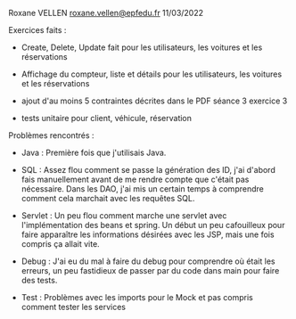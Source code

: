 
Roxane VELLEN
roxane.vellen@epfedu.fr
11/03/2022

Exercices faits :
- Create, Delete, Update fait pour les utilisateurs, les voitures et les réservations

- Affichage du compteur, liste et détails pour les utilisateurs, les voitures et les réservations 

- ajout d'au moins 5 contraintes décrites dans le PDF séance 3 exercice 3

- tests unitaire pour client, véhicule, réservation


Problèmes rencontrés :
- Java :
    Première fois que j'utilisais Java.

- SQL :
    Assez flou comment se passe la génération des ID, j'ai d'abord fais manuellement 
  avant de me rendre compte que c'était pas nécessaire. Dans les DAO, j'ai mis un certain temps à comprendre 
  comment cela marchait avec les requêtes SQL.

- Servlet :
    Un peu flou comment marche une servlet avec l'implémentation des beans et spring. 
    Un début un peu cafouilleux pour faire apparaître les informations désirées avec les JSP, mais une fois compris
  ça allait vite.

- Debug :
    J'ai eu du mal à faire du debug pour comprendre où était les erreurs, un peu fastidieux de passer par du code 
  dans main pour faire des tests.
  
- Test : 
    Problèmes avec les imports pour le Mock et pas compris comment tester les services

